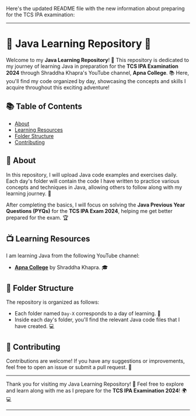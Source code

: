 Here's the updated README file with the new information about preparing for the TCS IPA examination:

---

# 🌟 Java Learning Repository 🚀

Welcome to my **Java Learning Repository**! 🎉 This repository is dedicated to my journey of learning Java in preparation for the **TCS IPA Examination 2024** through Shraddha Khapra's YouTube channel, **Apna College**. 📚 Here, you'll find my code organized by day, showcasing the concepts and skills I acquire throughout this exciting adventure!

## 📚 Table of Contents

- [About](#about)
- [Learning Resources](#learning-resources)
- [Folder Structure](#folder-structure)
- [Contributing](#contributing)

## 📝 About

In this repository, I will upload Java code examples and exercises daily. Each day's folder will contain the code I have written to practice various concepts and techniques in Java, allowing others to follow along with my learning journey. 🌈

After completing the basics, I will focus on solving the **Java Previous Year Questions (PYQs)** for the **TCS IPA Exam 2024**, helping me get better prepared for the exam. 🏆

## 📺 Learning Resources

I am learning Java from the following YouTube channel:

- **[Apna College](https://www.youtube.com/@ApnaCollegeOfficial)** by Shraddha Khapra. 🎓

## 📂 Folder Structure

The repository is organized as follows:

- Each folder named `Day-X` corresponds to a day of learning. 📅
- Inside each day's folder, you'll find the relevant Java code files that I have created. 💻

## 🤝 Contributing

Contributions are welcome! If you have any suggestions or improvements, feel free to open an issue or submit a pull request. 💬

---

Thank you for visiting my Java Learning Repository! 🌟 Feel free to explore and learn along with me as I prepare for the **TCS IPA Examination 2024**! 🌍💻

---